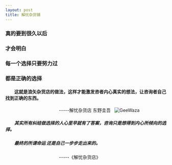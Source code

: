 ```yaml
---
layout: post
title: 解忧杂货铺
---
```

### 真的要到很久以后
### 才会明白 
### 每一个选择只要努力过
### 都是正确的选择
#### &emsp;&emsp;这就是浪矢杂货店的做法，这样才能激发咨者内心真实的想法，让咨询者自己找到正确的东西。 ######
&emsp;&emsp;&emsp;&emsp;&emsp;&emsp;&emsp;&emsp;&emsp;&emsp;&emsp;&emsp;-----解忧杂货店  东野圭吾  
![GeeWaza](https://github.com/liyuanY/liyuanY.github.io/blob/master/images/2017122901.jpg?raw=true)
##### &emsp;&emsp;其实所有纠结做选择的人心里早就有了答案，咨询只是想得到内心所倾向的选择。
##### &emsp;&emsp;最终的所谓命运 还是自己一步步走出来的。
&emsp;&emsp;&emsp;&emsp;&emsp;&emsp;&emsp;&emsp;&emsp;&emsp;&emsp;&emsp;-----《解忧杂货店》
